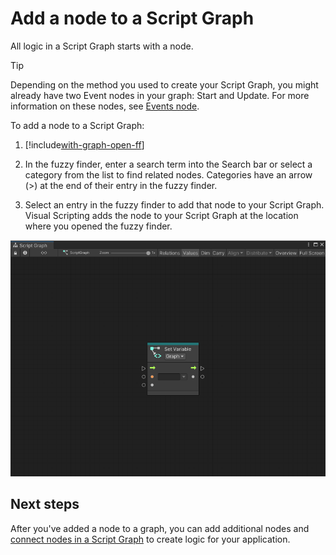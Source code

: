 # Add a node to a Script Graph

All logic in a Script Graph starts with a node.

> [!TIP]
> Depending on the method you used to create your Script Graph, you might already have two Event nodes in your graph:
> Start and Update. For more information on these nodes, see [Events node](vs-events-reference.md).

To add a node to a Script Graph:

1. [!include[with-graph-open-ff](./snippets/vs-with-graph-open-ff.md)]

2. In the fuzzy finder, enter a search term into the Search bar or select a category from the list to find related
   nodes.
   Categories have an arrow (>) at the end of their entry in the fuzzy finder.

3. Select an entry in the fuzzy finder to add that node to your Script Graph.
   Visual Scripting adds the node to your Script Graph at the location where you opened the fuzzy finder.

![An image of a node added to a Script Graph](images/vs-node-example.png)

## Next steps

After you've added a node to a graph, you can add additional nodes
and [connect nodes in a Script Graph](vs-creating-connections.md) to create logic for your application. 
